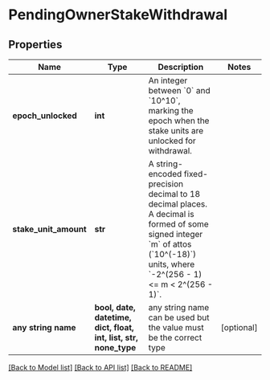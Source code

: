 # PendingOwnerStakeWithdrawal


## Properties
Name | Type | Description | Notes
------------ | ------------- | ------------- | -------------
**epoch_unlocked** | **int** | An integer between &#x60;0&#x60; and &#x60;10^10&#x60;, marking the epoch when the stake units are unlocked for withdrawal.  | 
**stake_unit_amount** | **str** | A string-encoded fixed-precision decimal to 18 decimal places. A decimal is formed of some signed integer &#x60;m&#x60; of attos (&#x60;10^(-18)&#x60;) units, where &#x60;-2^(256 - 1) &lt;&#x3D; m &lt; 2^(256 - 1)&#x60;.  | 
**any string name** | **bool, date, datetime, dict, float, int, list, str, none_type** | any string name can be used but the value must be the correct type | [optional]

[[Back to Model list]](../README.md#documentation-for-models) [[Back to API list]](../README.md#documentation-for-api-endpoints) [[Back to README]](../README.md)


